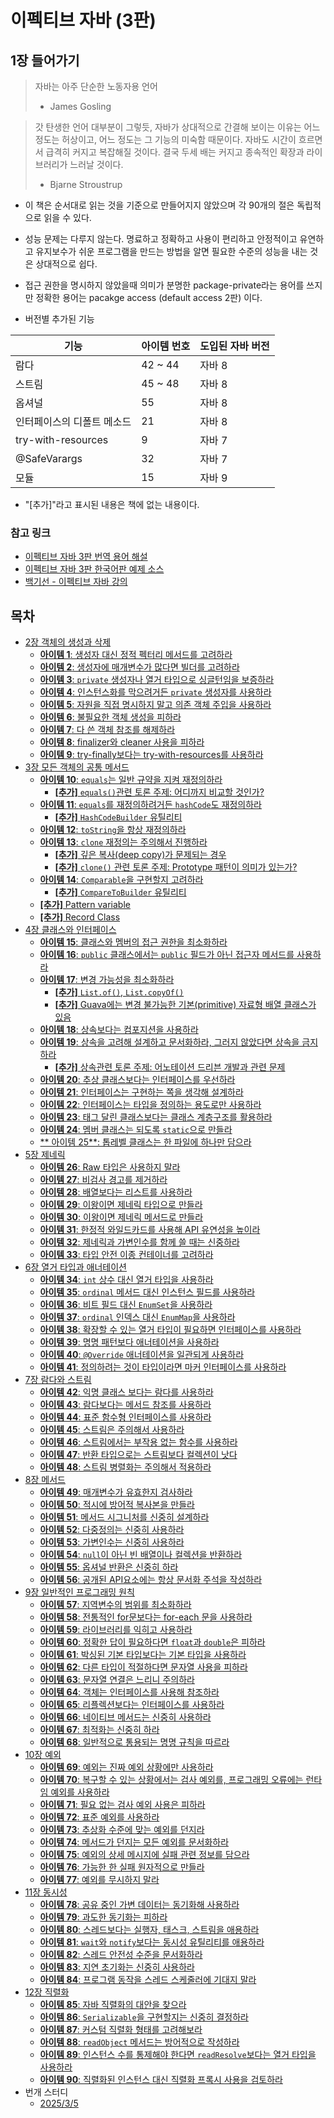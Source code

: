 # 이펙티브 자바 (3판)

## 1장 들어가기

> 자바는 아주 단순한 노동자용 언어
> - James Gosling

> 갓 탄생한 언어 대부분이 그렇듯, 자바가 상대적으로 간결해 보이는 이유는 어느 정도는 허상이고, 어느 정도는 그 기능의 미숙함 때문이다.
> 자바도 시간이 흐르면서 급격히 커지고 복잡해질 것이다. 결국 두세 배는 커지고 종속적인 확장과 라이브러리가 느러날 것이다.
> - Bjarne Stroustrup

* 이 책은 순서대로 읽는 것을 기준으로 만들어지지 않았으며 각 90개의 절은 독립적으로 읽을 수 있다.
* 성능 문제는 다루지 않는다. 명료하고 정확하고 사용이 편리하고 안정적이고 유연하고 유지보수가 쉬운 프로그램을 만드는 방법을 알면 필요한 수준의 성능을 내는 것은 상대적으로 쉽다.
* 접근 권한을 명시하지 않았을때 의미가 분명한 package-private라는 용어를 쓰지만 정확한 용어는 pacakge access (default access 2판) 이다.

* 버전별 추가된 기능

| 기능                 | 아이템 번호   | 도입된 자바 버전 |
|--------------------|----------|-----------|
| 람다                 | 42 ~ 44  | 자바 8      |
| 스트림                | 45 ~ 48  | 자바 8      |
| 옵셔널                | 55       | 자바 8      |
| 인터페이스의 디폴트 메소드     | 21       | 자바 8      |
| try-with-resources | 9        | 자바 7      |
| @SafeVarargs       | 32       | 자바 7      |
| 모듈                 | 15       | 자바 9      |


* "[추가]"라고 표시된 내용은 책에 없는 내용이다.

### 참고 링크

* [이펙티브 자바 3판 번역 용어 해설](https://docs.google.com/document/d/1Nw-_FJKre9x7Uy6DZ0NuAFyYUCjBPCpINxqrP0JFuXk/edit?tab=t.0)
* [이펙티브 자바 3판 한국어판 예제 소스](https://github.com/WegraLee/effective-java-3e-source-code)
* [백기선 - 이펙티브 자바 강의](https://www.youtube.com/watch?v=X7RXP6EI-5E&list=PLfI752FpVCS8e5ACdi5dpwLdlVkn0QgJJ)

## 목차

* [2장 객체의 생성과 삭제](docs/chapter02.md)
  * [**아이템 1**: 생성자 대신 정적 펙터리 메서드를 고려하라](docs/chapter02.md#아이템-1-생성자-대신-정적-펙터리-메서드를-고려하라)
  * [**아이템 2**: 생성자에 매개변수가 많다면 빌더를 고려하라](docs/chapter02.md#아이템-2-생성자에-매개변수가-많다면-빌더를-고려하라)
  * [**아이템 3**: `private` 생성자나 열거 타입으로 싱글턴임을 보증하라](docs/chapter02.md#아이템-3-private-생성자나-열거-타입으로-싱글턴임을-보증하라)
  * [**아이템 4**: 인스턴스화를 막으려거든 `private` 생성자를 사용하라](docs/chapter02.md#아이템-4-인스턴스화를-막으려거든-private-생성자를-사용하라)
  * [**아이템 5**: 자원을 직접 명시하지 말고 의존 객체 주입을 사용하라](docs/chapter02.md#아이템-5-자원을-직접-명시하지-말고-의존-객체-주입을-사용하라)
  * [**아이템 6**: 불필요한 객체 생성을 피하라](docs/chapter02.md#아이템-6-불필요한-객체-생성을-피하라)
  * [**아이템 7**: 다 쓴 객체 참조를 해제하라](docs/chapter02.md#아이템-7-다-쓴-객체-참조를-해제하라)
  * [**아이템 8**: finalizer와 cleaner 사용을 피하라](docs/chapter02.md#아이템-8-finalizer와-cleaner-사용을-피하라)
  * [**아이템 9**: try-finally보다는 try-with-resources를 사용하라](docs/chapter02.md#아이템-9-try-finally-보다는-try-with-resources를-사용하라)
* [3장 모든 객체의 공통 메서드](docs/chapter03.md)
  * [**아이템 10**: `equals`는 일반 규약을 지켜 재정의하라](docs/chapter03.md#아이템-10-equals는-일반-규약을-지켜-재정의하라)
    * [**[추가]** `equals()`관련 토론 주제: 어디까지 비교할 것인가?](docs/chapter03.md#추가-equals관련-토론-주제-어디까지-비교할-것인가)
  * [**아이템 11**: `equals`를 재정의하려거든 `hashCode`도 재정의하라](docs/chapter03.md#아이템-11-equals를-재정의하려거든-hashcode도-재정의하라)
    * [**[추가]** `HashCodeBuilder` 유틸리티](docs/chapter03.md#추가-hashcodebuilder-유틸리티)
  * [**아이템 12**: `toString`을 항상 재정의하라](docs/chapter03.md#아이템-12-tostring을-항상-재정의하라)
  * [**아이템 13**: `clone` 재정의는 주의해서 진행하라](docs/chapter03.md#아이템-13-clone-재정의는-주의해서-진행하라)
    * [**[추가]** 깊은 복사(deep copy)가 문제되는 경우](docs/chapter03.md#추가-깊은-복사deep-copy가-문제되는-경우)
    * [**[추가]** `clone()` 관련 토론 주제: Prototype 패턴이 의미가 있는가?](docs/chapter03.md#추가-clone-관련-토론-주제-prototype-패턴이-의미가-있는가)
  * [**아이템 14**: `Comparable`을 구현할지 고려하라](docs/chapter03.md#아이템-14-comparable을-구현할지-고려하라)
    * [**[추가]** `CompareToBuilder` 유틸리티](docs/chapter03.md#추가-comparetobuilder-유틸리티)
  * [**[추가]** Pattern variable](docs/chapter03.md#추가-pattern-variable)
  * [**[추가]** Record Class](docs/chapter03.md#추가-record-class)
* [4장 클래스와 인터페이스](docs/chapter04.md)
  * [**아이템 15**: 클래스와 멤버의 접근 권한을 최소화하라](docs/chapter04.md#아이템-15-클래스와-멤버의-접근-권한을-최소화하라)
  * [**아이템 16**: `public` 클래스에서는 `public` 필드가 아닌 접근자 메서드를 사용하라](docs/chapter04.md#아이템-16-public-클래스에서는-public-필드가-아닌-접근자-메서드를-사용하라)
  * [**아이템 17**: 변경 가능성을 최소화하라](docs/chapter04.md#아이템-17-변경-가능성을-최소화하라)
    * [**[추가]** `List.of()`, `List.copyOf()`](docs/chapter04.md#추가-listof-listcopyof)
    * [**[추가]**  Guava에는 변경 불가능한 기본(primitive) 자료형 배열 클래스가 있음](docs/chapter04.md#추가-guava에는-변경-불가능한-기본primitive-자료형-배열-클래스가-있음)
  * [**아이템 18**: 상속보다는 컴포지션을 사용하라](docs/chapter04.md#아이템-18-상속보다는-컴포지션을-사용하라)
  * [**아이템 19**: 상속을 고려해 설계하고 문서화하라, 그러지 않았다면 상속을 금지하라](docs/chapter04.md#아이템-19-상속을-고려해-설계하고-문서화하라-그러지-않았다면-상속을-금지하라)
    * [**[추가]** 상속관련 토론 주제: 어노테이션 드리븐 개발과 관련 문제](docs/chapter04.md#추가-상속관련-토론-주제-어노테이션-드리븐-개발과-관련-문제)
  * [**아이템 20**: 추상 클래스보다는 인터페이스를 우선하라](docs/chapter04.md#아이템-20-추상-클래스보다는-인터페이스를-우선하라)
  * [**아이템 21**: 인터페이스는 구현하는 쪽을 생각해 설계하라](docs/chapter04.md#아이템-21-인터페이스는-구현하는-쪽을-생각해-설계하라)
  * [**아이템 22**: 인터페이스는 타입을 정의하는 용도로만 사용하라](docs/chapter04.md#아이템-22-인터페이스는-타입을-정의하는-용도로만-사용하라)
  * [**아이템 23**: 태그 달린 클래스보다는 클래스 계층구조를 활용하라](docs/chapter04.md#아이템-22-인터페이스는-타입을-정의하는-용도로만-사용하라)
  * [**아이템 24**: 멤버 클래스는 되도록 `static`으로 만들라](docs/chapter04.md#아이템-23-태그-달린-클래스보다는-클래스-계층구조를-활용하라)
  * [** 아이템 25**: 톱레벨 클래스는 한 파일에 하나만 담으라](docs/chapter04.md#아이템-24-멤버-클래스는-되도록-static으로-만들라)
* [5장 제네릭](docs/chapter05.md)
  * [**아이템 26**: Raw 타입은 사용하지 말라](docs/chapter05.md#아이템-26-raw-타입은-사용하지-말라)
  * [**아이템 27**: 비검사 경고를 제거하라](docs/chapter05.md#아이템-27-비검사-경고를-제거하라)
  * [**아이템 28**: 배열보다는 리스트를 사용하라](docs/chapter05.md#아이템-28-배열보다는-리스트를-사용하라)
  * [**아이템 29**: 이왕이면 제네릭 타입으로 만들라](docs/chapter05.md#아이템-29-이왕이면-제네릭-타입으로-만들라)
  * [**아이템 30**: 이왕이면 제네릭 메서드로 만들라](docs/chapter05.md#아이템-30-이왕이면-제네릭-메서드로-만들라)
  * [**아이템 31**: 한정적 와일드카드를 사용해 API 유연성을 높이라](docs/chapter05.md#아이템-31-한정적-와일드카드를-사용해-api-유연성을-높이라)
  * [**아이템 32**: 제네릭과 가변인수를 함께 쓸 때는 신중하라](docs/chapter05.md#아이템-32-제네릭과-가변인수를-함께-쓸-때는-신중하라)
  * [**아이템 33**: 타입 안전 이종 컨테이너를 고려하라](docs/chapter05.md#아이템-33-타입-안전-이종-컨테이너를-고려하라)
* [6장 열거 타입과 애너테이션](docs/chapter06.md)
  * [**아이템 34**: `int` 상수 대신 열거 타입을 사용하라](docs/chapter06.md#아이템-34-int-상수-대신-열거-타입을-사용하라)
  * [**아이템 35**: `ordinal` 메서드 대신 인스턴스 필드를 사용하라](docs/chapter06.md#아이템-35-ordinal-메서드-대신-인스턴스-필드를-사용하라)
  * [**아이템 36**: 비트 필드 대신 `EnumSet`을 사용하라](docs/chapter06.md#아이템-36-비트-필드-대신-enumset을-사용하라)
  * [**아이템 37**: `ordinal` 인덱스 대신 `EnumMap`을 사용하라](docs/chapter06.md#아이템-37-ordinal-인덱스-대신-enummap을-사용하라)
  * [**아이템 38**: 확장할 수 있는 열거 타입이 필요하면 인터페이스를 사용하라](docs/chapter06.md#아이템-38-확장할-수-있는-열거-타입이-필요하면-인터페이스를-사용하라)
  * [**아이템 39**: 명명 패턴보다 애너테이션을 사용하라](docs/chapter06.md#아이템-39-명명-패턴보다-애너테이션을-사용하라)
  * [**아이템 40**: `@Override` 애너테이션을 일관되게 사용하라](docs/chapter06.md#아이템-40-override-애너테이션을-일관되게-사용하라)
  * [**아이템 41**: 정의하려는 것이 타입이라면 마커 인터페이스를 사용하라](docs/chapter06.md#아이템-41-정의하려는-것이-타입이라면-마커-인터페이스를-사용하라)
* [7장 람다와 스트림](docs/chapter07.md)
  * [**아이템 42**: 익명 클래스 보다는 람다를 사용하라](docs/chapter07.md#아이템-42-익명-클래스-보다는-람다를-사용하라)
  * [**아이템 43**: 람다보다는 메서드 참조를 사용하라](docs/chapter07.md#아이템-43-람다보다는-메서드-참조를-사용하라)
  * [**아이템 44**: 표준 함수형 인터페이스를 사용하라](docs/chapter07.md#아이템-44-표준-함수형-인터페이스를-사용하라)
  * [**아이템 45**: 스트림은 주의해서 사용하라](docs/chapter07.md#아이템-45-스트림은-주의해서-사용하라)
  * [**아이템 46**: 스트림에서는 부작용 없는 함수를 사용하라](docs/chapter07.md#아이템-46-스트림에서는-부작용-없는-함수를-사용하라)
  * [**아이템 47**: 반환 타입으로는 스트림보다 컬렉션이 낫다](docs/chapter07.md#아이템-47-반환-타입으로는-스트림보다-컬렉션이-낫다)
  * [**아이템 48**: 스트림 병렬화는 주의해서 적용하라](docs/chapter07.md#아이템-48-스트림-병렬화는-주의해서-적용하라)
* [8장 메서드](docs/chapter08.md)
  * [**아이템 49**: 매개변수가 유효한지 검사하라](docs/chapter08.md#아이템-49-매개변수가-유효한지-검사하라)
  * [**아이템 50**: 적시에 방어적 복사본을 만들라](docs/chapter08.md#아이템-50-적시에-방어적-복사본을-만들라)
  * [**아이템 51**: 메서드 시그니처를 신중히 설계하라](docs/chapter08.md#아이템-51-메서드-시그니처를-신중히-설계하라)
  * [**아이템 52**: 다중정의는 신중히 사용하라](docs/chapter08.md#아이템-52-다중정의는-신중히-사용하라)
  * [**아이템 53**: 가변인수는 신중히 사용하라](docs/chapter08.md#아이템-53-가변인수는-신중히-사용하라)
  * [**아이템 54**: `null`이 아닌 빈 배열이나 컬렉션을 반환하라](docs/chapter08.md#아이템-54-null이-아닌-빈-배열이나-컬렉션을-반환하라)
  * [**아이템 55**: 옵셔널 반환은 신중히 하라](docs/chapter08.md#아이템-55-옵셔널-반환은-신중히-하라)
  * [**아이템 56**: 공개된 API요소에는 항상 문서화 주석을 작성하라](docs/chapter08.md#아이템-56-공개된-api요소에는-항상-문서화-주석을-작성하라)
* [9장 일반적인 프로그래밍 원칙](docs/chapter09.md)
  * [**아이템 57**: 지역변수의 범위를 최소화하라](docs/chapter09.md#아이템-57-지역변수의-범위를-최소화하라)
  * [**아이템 58**: 전통적인 for문보다는 for-each 문을 사용하라](docs/chapter09.md#아이템-58-전통적인-for문보다는-for-each-문을-사용하라)
  * [**아이템 59**: 라이브러리를 익히고 사용하라](docs/chapter09.md#아이템-59-라이브러리를-익히고-사용하라)
  * [**아이템 60**: 정확한 답이 필요하다면 `float`과 `double`은 피하라](#아이템-60-정확한-답이-필요하다면-float과-double은-피하라)
  * [**아이템 61**: 박싱된 기본 타입보다는 기본 타입을 사용하라](docs/chapter09.md#아이템-61-박싱된-기본-타입보다는-기본-타입을-사용하라)
  * [**아이템 62**: 다른 타입이 적절하다면 문자열 사용을 피하라](docs/chapter09.md#아이템-62-다른-타입이-적절하다면-문자열-사용을-피하라)
  * [**아이템 63**: 문자열 연결은 느리니 주의하라](docs/chapter09.md#아이템-63-문자열-연결은-느리니-주의하라)
  * [**아이템 64**: 객체는 인터페이스를 사용해 참조하라](docs/chapter09.md#아이템-64-객체는-인터페이스를-사용해-참조하라)
  * [**아이템 65**: 리플렉션보다는 인터페이스를 사용하라](docs/chapter09.md#아이템-65-리플렉션보다는-인터페이스를-사용하라)
  * [**아이템 66**: 네이티브 메서드는 신중히 사용하라](docs/chapter09.md#아이템-66-네이티브-메서드는-신중히-사용하라)
  * [**아이템 67**: 최적화는 신중히 하라](docs/chapter09.md#아이템-67-최적화는-신중히-하라)
  * [**아이템 68**: 일반적으로 통용되는 명명 규칙을 따르라](docs/chapter09.md#아이템-68-일반적으로-통용되는-명명-규칙을-따르라)
* [10장 예외](docs/chapter10.md)
  * [**아이템 69**: 예외는 진짜 예외 상황에만 사용하라](docs/chapter10.md#아이템-69-예외는-진짜-예외-상황에만-사용하라)
  * [**아이템 70**: 복구할 수 있는 상황에서는 검사 예외를, 프로그래밍 오류에는 런타임 예외를 사용하라](docs/chapter10.md#아이템-70-복구할-수-있는-상황에서는-검사-예외를-프로그래밍-오류에는-런타임-예외를-사용하라)
  * [**아이템 71**: 필요 없는 검사 예외 사용은 피하라](docs/chapter10.md#아이템-71-필요-없는-검사-예외-사용은-피하라)
  * [**아이템 72**: 표준 예외를 사용하라](docs/chapter10.md#아이템-72-표준-예외를-사용하라)
  * [**아이템 73**: 추상화 수준에 맞는 예외를 던지라](docs/chapter10.md#아이템-73-추상화-수준에-맞는-예외를-던지라)
  * [**아이템 74**: 메서드가 던지는 모든 예외를 문서화하라](docs/chapter10.md#아이템-74-메서드가-던지는-모든-예외를-문서화하라)
  * [**아이템 75**: 예외의 상세 메시지에 실패 관련 정보를 담으라](docs/chapter10.md#아이템-75-예외의-상세-메시지에-실패-관련-정보를-담으라)
  * [**아이템 76**: 가능한 한 실패 원자적으로 만들라](docs/chapter10.md#아이템-76-가능한-한-실패-원자적으로-만들라)
  * [**아이템 77**: 예외를 무시하지 말라](docs/chapter10.md#아이템-77-예외를-무시하지-말라)
* [11장 동시성](docs/chapter11.md)
  * [**아이템 78**: 공유 중인 가변 데이터는 동기화해 사용하라](docs/chapter11.md#아이템-78-공유-중인-가변-데이터는-동기화해-사용하라)
  * [**아이템 79**: 과도한 동기화는 피하라](docs/chapter11.md#아이템-79-과도한-동기화는-피하라)
  * [**아이템 80**: 스레드보다는 실행자, 태스크, 스트림을 애용하라](docs/chapter11.md#아이템-80-스레드보다는-실행자-태스크-스트림을-애용하라)
  * [**아이템 81**: `wait`와 `notify`보다는 동시성 유틸리티를 애용하라](docs/chapter11.md#아이템-81-wait와-notify보다는-동시성-유틸리티를-애용하라)
  * [**아이템 82**: 스레드 안전성 수준을 문서화하라](docs/chapter11.md#아이템-82-스레드-안전성-수준을-문서화하라)
  * [**아이템 83**: 지연 초기화는 신중히 사용하라](docs/chapter11.md#아이템-83-지연-초기화는-신중히-사용하라)
  * [**아이템 84**: 프로그램 동작을 스레드 스케줄러에 기대지 말라](docs/chapter11.md#아이템-84-프로그램-동작을-스레드-스케줄러에-기대지-말라)
* [12장 직렬화](docs/chapter12.md)
  * [**아이템 85**: 자바 직렬화의 대안을 찾으라](docs/chapter12.md#아이템-85-자바-직렬화의-대안을-찾으라)
  * [**아이템 86**: `Serializable`을 구현할지는 신중히 결정하라](docs/chapter12.md#아이템-86-serializable을-구현할지는-신중히-결정하라)
  * [**아이템 87**: 커스텀 직렬화 형태를 고려해보라](docs/chapter12.md#아이템-87-커스텀-직렬화-형태를-고려해보라)
  * [**아이템 88**: `readObject` 메서드는 방어적으로 작성하라](docs/chapter12.md#아이템-88-readobject-메서드는-방어적으로-작성하라)
  * [**아이템 89**: 인스턴스 수를 통제해야 한다면 `readResolve`보다는 열거 타입을 사용하라](docs/chapter12.md#아이템-89-인스턴스-수를-통제해야-한다면-readresolve보다는-열거-타입을-사용하라)
  * [**아이템 90**: 직렬화된 인스턴스 대신 직렬화 프록시 사용을 검토하라](docs/chapter12.md#아이템-90-직렬화된-인스턴스-대신-직렬화-프록시-사용을-검토하라)
* 번개 스터디
  * [2025/3/5](docs/lightning_250305.md)

